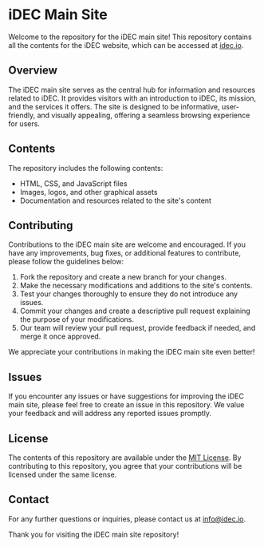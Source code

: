 # iDEC Main Site

Welcome to the repository for the iDEC main site! This repository contains all the contents for the iDEC website, which can be accessed at [idec.io](https://idec.io).

## Overview

The iDEC main site serves as the central hub for information and resources related to iDEC. It provides visitors with an introduction to iDEC, its mission, and the services it offers. The site is designed to be informative, user-friendly, and visually appealing, offering a seamless browsing experience for users.

## Contents

The repository includes the following contents:

- HTML, CSS, and JavaScript files
- Images, logos, and other graphical assets
- Documentation and resources related to the site's content

## Contributing

Contributions to the iDEC main site are welcome and encouraged. If you have any improvements, bug fixes, or additional features to contribute, please follow the guidelines below:

1. Fork the repository and create a new branch for your changes.
2. Make the necessary modifications and additions to the site's contents.
3. Test your changes thoroughly to ensure they do not introduce any issues.
4. Commit your changes and create a descriptive pull request explaining the purpose of your modifications.
5. Our team will review your pull request, provide feedback if needed, and merge it once approved.

We appreciate your contributions in making the iDEC main site even better!

## Issues

If you encounter any issues or have suggestions for improving the iDEC main site, please feel free to create an issue in this repository. We value your feedback and will address any reported issues promptly.

## License

The contents of this repository are available under the [MIT License](LICENSE). By contributing to this repository, you agree that your contributions will be licensed under the same license.

## Contact

For any further questions or inquiries, please contact us at [info@idec.io](mailto:info@idec.io).

Thank you for visiting the iDEC main site repository!
